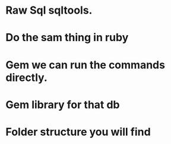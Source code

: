# Raw Sql sqltools.
# Do the sam thing in ruby
# Gem we can run the commands directly.

# Gem library for that db

# Folder structure you will find